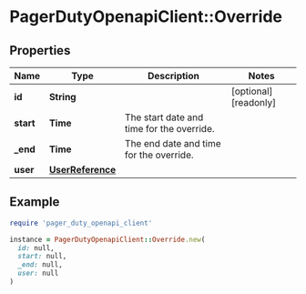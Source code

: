 # PagerDutyOpenapiClient::Override

## Properties

| Name | Type | Description | Notes |
| ---- | ---- | ----------- | ----- |
| **id** | **String** |  | [optional][readonly] |
| **start** | **Time** | The start date and time for the override. |  |
| **_end** | **Time** | The end date and time for the override. |  |
| **user** | [**UserReference**](UserReference.md) |  |  |

## Example

```ruby
require 'pager_duty_openapi_client'

instance = PagerDutyOpenapiClient::Override.new(
  id: null,
  start: null,
  _end: null,
  user: null
)
```

